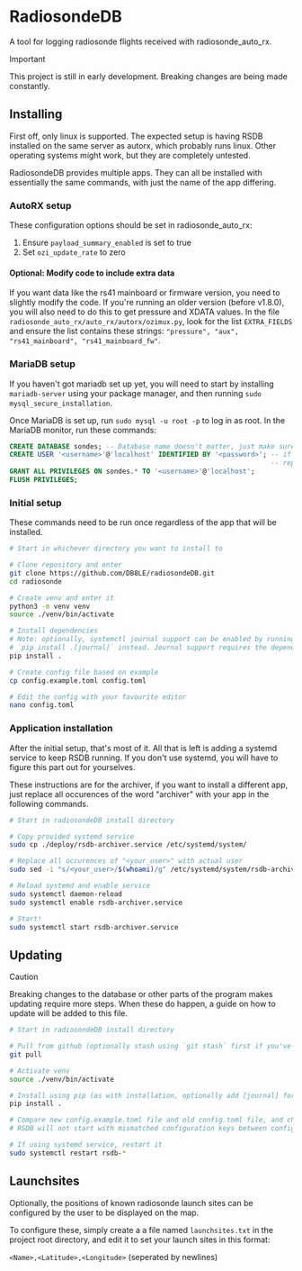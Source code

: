 # RadiosondeDB

A tool for logging radiosonde flights received with radiosonde_auto_rx.

> [!IMPORTANT]
> This project is still in early development. Breaking changes are being made constantly.

## Installing

First off, only linux is supported. The expected setup is having RSDB installed on the same server as autorx, which probably runs linux. Other operating systems might work, but they are completely untested.

RadiosondeDB provides multiple apps. They can all be installed with essentially the same commands, with just the name of the app differing.

### AutoRX setup

These configuration options should be set in radiosonde_auto_rx:

1. Ensure `payload_summary_enabled` is set to true
2. Set `ozi_update_rate` to zero

#### Optional: Modify code to include extra data

If you want data like the rs41 mainboard or firmware version, you need to slightly modify the code.
If you're running an older version (before v1.8.0), you will also need to do this to get pressure and XDATA values.
In the file `radiosonde_auto_rx/auto_rx/autorx/ozimux.py`, look for the list `EXTRA_FIELDS` and ensure the list contains these strings: `"pressure", "aux", "rs41_mainboard", "rs41_mainboard_fw"`.

### MariaDB setup

If you haven't got mariadb set up yet, you will need to start by installing `mariadb-server` using your package manager,
and then running `sudo mysql_secure_installation`.

Once MariaDB is set up, run `sudo mysql -u root -p` to log in as root. In the MariaDB monitor, run these commands:

```sql
CREATE DATABASE sondes; -- Database name doesn't matter, just make sure to set it in config
CREATE USER '<username>'@'localhost' IDENTIFIED BY '<password>'; -- if RSDB is not running on the same device as mariadb,
                                                                 -- replace 'localhost' with '%'.
GRANT ALL PRIVILEGES ON sondes.* TO '<username>'@'localhost';
FLUSH PRIVILEGES;
```

### Initial setup

These commands need to be run once regardless of the app that will be installed.

```bash
# Start in whichever directory you want to install to

# Clone repository and enter
git clone https://github.com/DB8LE/radiosondeDB.git
cd radiosonde

# Create venv and enter it
python3 -m venv venv
source ./venv/bin/activate

# Install dependencies
# Note: optionally, systemctl journal support can be enabled by running
# `pip install .[journal]` instead. Journal support requires the dependency python3-systemd
pip install .

# Create config file based on example
cp config.example.toml config.toml

# Edit the config with your favourite editor
nano config.toml
```

### Application installation

After the initial setup, that's most of it. All that is left is adding a systemd service
to keep RSDB running. If you don't use systemd, you will have to figure this part out for yourselves.

These instructions are for the archiver, if you want to install a different app, just replace all
occurences of the word "archiver" with your app in the following commands.

```bash
# Start in radiosondeDB install directory

# Copy provided systemd service
sudo cp ./deploy/rsdb-archiver.service /etc/systemd/system/

# Replace all occurences of "<your_user>" with actual user
sudo sed -i "s/<your_user>/$(whoami)/g" /etc/systemd/system/rsdb-archiver.service

# Reload systemd and enable service
sudo systemctl daemon-reload
sudo systemctl enable rsdb-archiver.service

# Start!
sudo systemctl start rsdb-archiver.service
```

## Updating

> [!CAUTION]
> Breaking changes to the database or other parts of the program makes updating require more steps. When these do happen, a guide on how to update will be added to this file.

```bash
# Start in radiosondeDB install directory

# Pull from github (optionally stash using `git stash` first if you've made changes to the code)
git pull

# Activate venv
source ./venv/bin/activate

# Install using pip (as with installation, optionally add [journal] for systemctl journal support)
pip install .

# Compare new config.example.toml file and old config.toml file, and check for new/changed configuration options.
# RSDB will not start with mismatched configuration keys between config.example.toml and config.toml.

# If using systemd service, restart it
sudo systemctl restart rsdb-*
```

## Launchsites

Optionally, the positions of known radiosonde launch sites can be configured by the user to be displayed on the map.

To configure these, simply create a a file named `launchsites.txt` in the project root directory, and edit it to set your
launch sites in this format:

`<Name>,<Latitude>,<Longitude>` (seperated by newlines)
